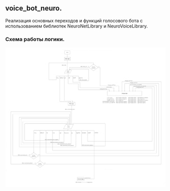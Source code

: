 ## voice_bot_neuro.
Реализация основных переходов и функций голосового бота с использованием библиотек NeuroNetLibrary и NeuroVoiceLibrary. 

### Схема работы логики.
![Схема работы логики](https://github.com/yarimov/voice_bot_neuro/blob/master/IMG/Logic_diagram.jpg)
